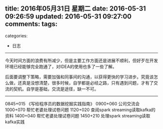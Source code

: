 title: 2016年05月31日 星期二
date: 2016-05-31 09:26:59
updated: 2016-05-31 09:27:00
comments:
tags:
- 
categories:
- 日志

---

今天时间方面的浪费有所减少，但是主要工作方面还是进展不顺利，但好歹在开发环境已经能够完全跑通了，对IDEA的使用也多了一些了解。

后面要调整下策略，需要加强和同事间的沟通，以获得更快的学习进步。究竟该怎么做，还真是没想清楚，很多时候，自学都是必经之路，只有遇到问题，才有了交流的契机。自学是基础，交流是途径，缺一不可。

---

0845+015 《写给程序员的数据挖掘实践指南》
0900+060 公司交流会
1000+070 帮忙老婆处理试卷问题
1120+020 查阅spark streaming读取kafka的资料
1400+040 帮忙老婆处理试卷问题
1450+210 处理spark streaming读取kafka实践

